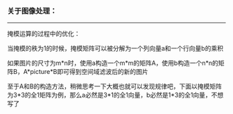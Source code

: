 ### 关于图像处理：

---

掩模运算的过程中的优化：
	
当掩模的秩为1的时候，掩模矩阵可以被分解为一个列向量a和一个行向量b的乘积

如果图片的尺寸为m\*n时，使用a构造一个m\*m的矩阵A，使用b构造一个n\*n的矩阵B，A\*picture\*B即可得到空间域滤波后的新的图片

至于A和B的构造方法，稍微思考一下大概也就可以发现规律吧，下面以掩模矩阵为3\*3的全1矩阵为例，那么a必然是3\*1的全1向量，b必然是1\*3的全1向量，不想写了
